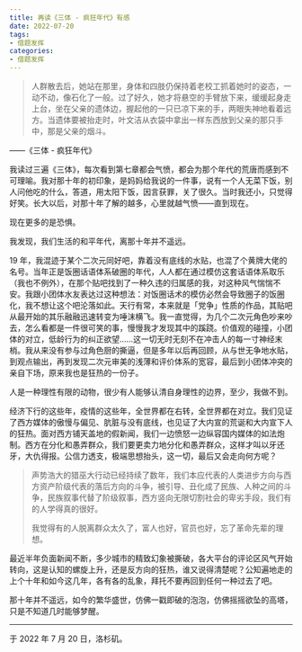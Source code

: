 ```yaml
---
title: 再读《三体 - 疯狂年代》有感
date: 2022-07-20
tags:
- 借题发挥
categories:
- 借题发挥
---
```


> 人群散去后，她站在那里，身体和四肢仍保持着老校工抓着她时的姿态，一动不动，像石化了一般。过了好久，她才将悬空的手臂放下来，缓缓起身走上台，坐在父亲的遗体边，握起他的一只已凉下来的手，两眼失神地看着远方。当遗体要被抬走时，叶文洁从衣袋中拿出一样东西放到父亲的那只手中，那是父亲的烟斗。
>

——《三体 - 疯狂年代》

我读过三遍《三体》，每次看到第七章都会气愤，都会为那个年代的荒唐而感到不可理喻。我对那十年的初印象，是妈妈给我说的一件事，说有一个人无菜下饭，别人问他吃的什么，答道，用太阳下饭，因言获罪，关了很久。当时我还小，只觉得好笑。长大以后，对那十年了解的越多，心里就越气愤——直到现在。

现在更多的是恐惧。

我发现，我们生活的和平年代，离那十年并不遥远。

19 年，我混迹于某个二次元同好吧，靠着没有底线的水贴，也混了个黄牌大佬的名号。当年正是饭圈话语体系破圈的年代，人人都在通过模仿这套话语体系取乐（我也不例外），在那个贴吧找到了一种久违的归属感的我，对这种风气惴惴不安。我跟小团体水友表达过这种想法：对饭圈话术的模仿必然会导致圈子的饭圈化，我不想让这个吧沦落如此。天行有常，本来就是「党争」性质的作品，其贴吧从最开始的其乐融融迅速转变为唾沫横飞。我一直觉得，为几个二次元角色吵来吵去，怎么看都是一件很可笑的事，慢慢我才发现其中的蹊跷。价值观的碰撞，小团体的对立，低龄行为的纠正欲望……这一切无时无刻不在冲击人的每一寸神经末梢。我从来没有参与过角色厨的撕逼，但是多年以后再回顾，从与世无争地水贴，到观点输出，再到发现二次元审美的浅薄和评价体系的宽容，最后到小团体冲突的亲自下场，原来我也是狂热的一份子。

人是一种理性有限的动物，很少有人能够认清自身理性的边界，至少，我做不到。

经济下行的这些年，疫情的这些年，全世界都在右转，全世界都在对立。我们见证了西方媒体的傲慢与偏见、肮脏与没有底线，也见证了大内宣的荒诞和大内宣下人的狂热。面对西方铺天盖地的假新闻，我们一边愤怒一边纵容国内媒体的如法炮制。西方在分化和愚弄群众，我们要更卖力地分化和愚弄群众，这样才叫以牙还牙，大仇得报。公信力透支，极端思想抬头，这一切，最后又会走向何方呢？

> 声势浩大的猎巫大行动已经持续了数年，我们本应代表的人类进步方向与西方资产阶级代表的落后方向的斗争，被引导、丑化成了民族、人种之间的斗争，民族叙事代替了阶级叙事，西方竖向无限切割社会的卑劣手段，我们有的人学得真的很好。
>
> 我觉得有的人脱离群众太久了，富人也好，官员也好，忘了革命先辈的理想。

最近半年负面新闻不断，多少城市的精致幻象被撕破，各大平台的评论区风气开始转向，这是认知的螺旋上升，还是反方向的狂热，谁又说得清楚呢？公知遍地走的上个十年和如今这几年，各有各的乱象，拜托不要再回到任何一种过去了吧。

那十年并不遥远，如今的繁华盛世，仿佛一戳即破的泡泡，仿佛摇摇欲坠的高塔，只是不知道几时能够梦醒。

------

于 2022 年 7 月 20 日，洛杉矶。
